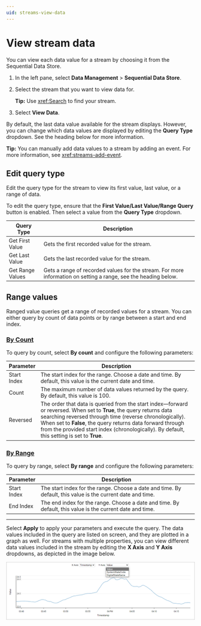 ```yaml
---
uid: streams-view-data
---
```


# View stream data

You can view each data value for a stream by choosing it from the Sequential Data Store.

1. In the left pane, select **Data Management** > **Sequential Data Store**.

1. Select the stream that you want to view data for.

    **Tip:** Use <xref:Search> to find your stream.

1. Select **View Data**.

By default, the last data value available for the stream displays. However, you can change which data values are displayed by editing the **Query Type** dropdown. See the heading below for more information.

**Tip:** You can manually add data values to a stream by adding an event. For more information, see <xref:streams-add-event>.

## Edit query type

Edit the query type for the stream to view its first value, last value, or a range of data.

To edit the query type, ensure that the **First Value/Last Value/Range Query** button is enabled. Then select a value from the **Query Type** dropdown.

| Query Type | Description |
|--|--|
| Get First Value | Gets the first recorded value for the stream. |
| Get Last Value | Gets the last recorded value for the stream. |
| Get Range Values | Gets a range of recorded values for the stream. For more information on setting a range, see the heading below.

## Range values

Ranged value queries get a range of recorded values for a stream. You can either query by count of data points or by range between a start and end index.

### [By Count](#tab/tabid-1)

To query by count, select **By count** and configure the following parameters:

| Parameter | Description |
|--|--|
| Start Index | The start index for the range. Choose a date and time. By default, this value is the current date and time.  |
| Count | The maximum number of data values returned by the query. By default, this value is 100. |
| Reversed | The order that data is queried from the start index—forward or reversed. When set to **True**, the query returns data searching reversed through time (reverse chronologically). When set to **False**, the query returns data forward through from the provided start index (chronologically). By default, this setting is set to **True**. |

### [By Range](#tab/tabid-2)

To query by range, select **By range** and configure the following parameters:

| Parameter | Description |
|--|--|
| Start Index | The start index for the range. Choose a date and time. By default, this value is the current date and time.  |
| End Index | The end index for the range. Choose a date and time. By default, this value is the current date and time.  |

***

Select **Apply** to apply your parameters and execute the query. The data values included in the query are listed on screen, and they are plotted in a graph as well. For streams with multiple properties, you can view different data values included in the stream by editing the **X Axis** and **Y Axis** dropdowns, as depicted in the image below.

![Data for stream displayed by range](../images/view-data.png)